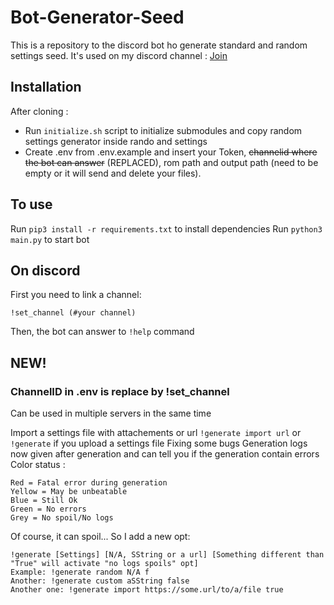 # Bot-Generator-Seed

This is a repository to the discord bot ho generate standard and random settings seed.
It's used on my discord channel : [Join](https://discord.gg/psSGn45)

## Installation

After cloning :
- Run `initialize.sh` script to initialize submodules and copy random settings generator inside rando and settings
- Create .env from .env.example and insert your Token, ~~channelid where the bot can answer~~ (REPLACED), rom path and output path (need to be empty or it will send and delete your files).

## To use

Run `pip3 install -r requirements.txt` to install dependencies
Run `python3 main.py` to start bot

## On discord

First you need to link a channel:
```
!set_channel (#your channel)
```
Then, the bot can answer to `!help` command

## NEW!

### ChannelID in .env is replace by !set_channel

Can be used in multiple servers in the same time

Import a settings file with attachements or url `!generate import url` or `!generate` if you upload a settings file
Fixing some bugs
Generation logs now given after generation and can tell you if the generation contain errors
Color status :
```
Red = Fatal error during generation
Yellow = May be unbeatable
Blue = Still Ok
Green = No errors
Grey = No spoil/No logs
```

Of course, it can spoil... So I add a new opt:
```
!generate [Settings] [N/A, SString or a url] [Something different than "True" will activate "no logs spoils" opt]
Example: !generate random N/A f
Another: !generate custom aSString false
Another one: !generate import https://some.url/to/a/file true
```
